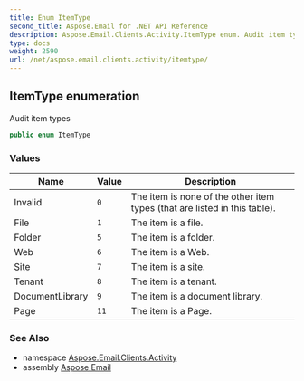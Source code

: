 ```yaml
---
title: Enum ItemType
second_title: Aspose.Email for .NET API Reference
description: Aspose.Email.Clients.Activity.ItemType enum. Audit item types
type: docs
weight: 2590
url: /net/aspose.email.clients.activity/itemtype/
---
```

## ItemType enumeration

Audit item types

```csharp
public enum ItemType
```

### Values

| Name | Value | Description |
| --- | --- | --- |
| Invalid | `0` | The item is none of the other item types (that are listed in this table). |
| File | `1` | The item is a file. |
| Folder | `5` | The item is a folder. |
| Web | `6` | The item is a Web. |
| Site | `7` | The item is a site. |
| Tenant | `8` | The item is a tenant. |
| DocumentLibrary | `9` | The item is a document library. |
| Page | `11` | The item is a Page. |

### See Also

* namespace [Aspose.Email.Clients.Activity](../../aspose.email.clients.activity/)
* assembly [Aspose.Email](../../)


